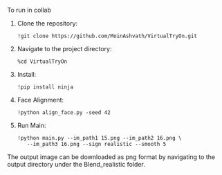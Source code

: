 To run in collab
1. Clone the repository:
   ```
   !git clone https://github.com/MoinAshvath/VirtualTryOn.git
   ```
2. Navigate to the project directory:
   ```
   %cd VirtualTryOn
   ```
3. Install:
   ```
   !pip install ninja
   ```
4. Face Alignment:
   ```
   !python align_face.py -seed 42
   ```
5. Run Main:
   ```
   !python main.py --im_path1 15.png --im_path2 16.png \
      --im_path3 16.png --sign realistic --smooth 5
   ```
The output image can be downloaded as png format by navigating to the output directory under the Blend_realistic folder.


   
